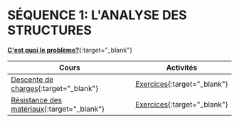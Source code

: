 # SÉQUENCE 1: **L'ANALYSE DES STRUCTURES**

[**C'est quoi le problème?**](./cours/lancement.md){:target="_blank"}

| Cours | Activités |
| -- | -- |
| [Descente de charges](./cours/ddc_cours.md){:target="_blank"} | [Exercices](./activites/ddc_exercices.md){:target="_blank"} |
| [Résistance des matériaux](./cours/rdm_cours.md){:target="_blank"} |  [Exercices](./activites/rdm_exercices.md){:target="_blank"} |

<!--
[Test](./cours/ddc_cours.md)   
[Test2](./activites/ddc_exercices.md)
-->